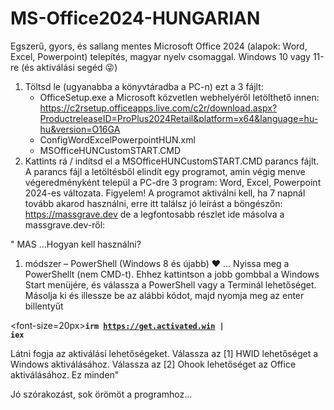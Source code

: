 # MS-Office2024-HUNGARIAN

Egszerű, gyors, és sallang mentes Microsoft Office 2024 (alapok: Word, Excel, Powerpoint) telepítés, magyar nyelv csomaggal. Windows 10 vagy 11-re (és aktiválási segéd 😜)
1. Töltsd le (ugyanabba a könyvtáradba a PC-n) ezt a 3 fájlt:
   - OfficeSetup.exe a Microsoft közvetlen webhelyéről letölthető innen:
     https://c2rsetup.officeapps.live.com/c2r/download.aspx?ProductreleaseID=ProPlus2024Retail&platform=x64&language=hu-hu&version=O16GA
   - ConfigWordExcelPowerpointHUN.xml
   - MSOfficeHUNCustomSTART.CMD
2. Kattints rá / indítsd el a MSOfficeHUNCustomSTART.CMD parancs fájlt.
A parancs fájl a letöltésből elindít egy programot, amin végig menve végeredményként települ a PC-dre 3 program: Word, Excel, Powerpoint 2024-es változata.
Figyelem! A programot aktiválni kell, ha 7 napnál tovább akarod használni, erre itt találsz jó leírást a böngészőn:
https://massgrave.dev
de a legfontosabb részlet ide másolva a massgrave.dev-ről:

" MAS
 ...Hogyan kell használni?
 1. módszer – PowerShell (Windows 8 és újabb) ❤️
...
 Nyissa meg a PowerShellt (nem CMD-t).  Ehhez kattintson a jobb gombbal a Windows Start menüjére, és válassza a PowerShell vagy a Terminál lehetőséget.
 Másolja ki és illessze be az alábbi kódot, majd nyomja meg az enter billentyűt

<font-size=20px><b><code>irm https://get.activated.win |  iex</code></b></font>

 Látni fogja az aktiválási lehetőségeket.  Válassza az [1] HWID lehetőséget a Windows aktiválásához.  Válassza az [2] Ohook lehetőséget az Office aktiválásához.
 Ez minden"

Jó szórakozást, sok örömöt a programhoz...
